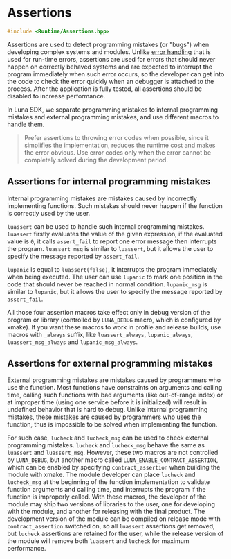 # Assertions

```c++
#include <Runtime/Assertions.hpp>
```

Assertions are used to detect programming mistakes (or "bugs") when developing complex systems and modules. Unlike [error handling](error_handling.md) that is used for run-time errors, assertions are used for errors that should never happen on correctly behaved systems and are expected to interrupt the program immediately when such error occurs, so the developer can get into the code to check the error quickly when an debugger is attached to the process. After the application is fully tested, all assertions should be disabled to increase performance.

In Luna SDK, we separate programming mistakes to internal programming mistakes and external programming mistakes, and use different macros to handle them.

> Prefer assertions to throwing error codes when possible, since it simplifies the implementation, reduces the runtime cost and makes the error obvious. Use error codes only when the error cannot be completely solved during the development period.

## Assertions for internal programming mistakes

Internal programming mistakes are mistakes caused by incorrectly implementing functions. Such mistakes should never happen if the function is correctly used by the user.

`luassert` can be used to handle such internal programming mistakes. `luassert` firstly evaluates the value of the given expression, if the evaluated value is `0`, it calls `assert_fail` to report one error message then interrupts the program. `luassert_msg` is similar to `luassert`, but it allows the user to specify the message reported by `assert_fail`.

`lupanic` is equal to `luassert(false)`, it interrupts the program immediately when being executed. The user can use `lupanic` to mark one position in the code that should never be reached in normal condition. `lupanic_msg` is similar to `lupanic`, but it allows the user to specify the message reported by `assert_fail`.

All those four assertion macros take effect only in debug version of the program or library (controlled by `LUNA_DEBUG` macro, which is configured by xmake). If you want these macros to work in profile and release builds, use macros with `_always` suffix, like `luassert_always`, `lupanic_always`, `luassert_msg_always` and `lupanic_msg_always`.

## Assertions for external programming mistakes

External programming mistakes are mistakes caused by programmers who use the function. Most functions have constraints on arguments and calling time, calling such functions with bad arguments (like out-of-range index) or at improper time (using one service before it is initialized) will result in undefined behavior that is hard to debug. Unlike internal programming mistakes, these mistakes are caused by programmers who uses the function, thus is impossible to be solved when implementing the function.

For such case, `lucheck` and `lucheck_msg` can be used to check external programming mistakes. `lucheck` and `lucheck_msg` behave the same as `luassert` and `luassert_msg`. However, these two macros are not controlled by `LUNA_DEBUG`, but another macro called `LUNA_ENABLE_CONTRACT_ASSERTION`, which can be enabled by specifying `contract_assertion` when building the module with xmake. The module developer can place `lucheck` and `lucheck_msg` at the beginning of the function implementation to validate function arguments and calling time, and interrupts the program if the function is improperly called. With these macros, the developer of the module may ship two versions of libraries to the user, one for developing with the module, and another for releasing with the final product. The development version of the module can be compiled on release mode with `contract_assertion` switched on, so all `luassert` assertions get removed, but `lucheck` assertions are retained for the user, while the release version of the module will remove both `luassert` and `lucheck` for maximum performance.